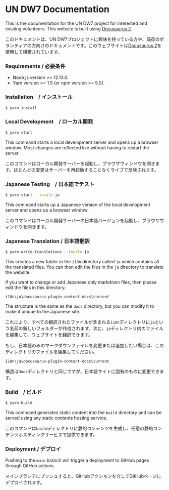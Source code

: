 # UN DW7 Documentation

This is the documentation for the UN DW7 project for interested and existing volunteers. This website is built using [Docusaurus 2](https://docusaurus.io/).


このドキュメントは、UN DW7プロジェクトに興味を持っている方や、既存のボランティアの方向けのドキュメントです。このウェブサイトは[Docusaurus 2](https://docusaurus.io/)を使用して構築されています。

### Requirements / 必要条件

- Node.js version >= 12.13.0.
- Yarn version >= 1.5 (or npm version >= 5.0).

### Installation　/ インストール

``` bash
$ yarn install
```

### Local Development　/ ローカル開発

``` bash
$ yarn start
```

This command starts a local development server and opens up a browser window. Most changes are reflected live without having to restart the server.

このコマンドはローカル開発サーバーを起動し、ブラウザウィンドウを開きます。ほとんどの変更はサーバーを再起動することなくライブで反映されます。

### Japanese Testing　/ 日本語でテスト

``` bash
$ yarn start --locale ja
```
This command starts up a Japanese version of the local development server and opens up a browser window.

このコマンドはローカル開発サーバーの日本語バージョンを起動し、ブラウザウィンドウを開きます。

### Japanese Translation / 日本語翻訳

``` bash
$ yarn write-translations --locale ja
```

This creates a new folder in the `i18n` directory called `ja` which contains all the translated files. You can then edit the files in the `ja` directory to translate the website.

If you want to change or add Japanese only markdown files, then please edit the files in this directory: 

`i18n\ja\docusaurus-plugin-content-docs\current`

The structure is the same as the `docs` directory, but you can modify it to make it unique to the Japanese site.

これにより、すべての翻訳されたファイルが含まれる`i18n`ディレクトリに`ja`という名前の新しいフォルダーが作成されます。次に、`ja`ディレクトリ内のファイルを編集して、ウェブサイトを翻訳できます。

もし、日本語のみのマークダウンファイルを変更または追加したい場合は、このディレクトリのファイルを編集してください。

`i18n\ja\docusaurus-plugin-content-docs\current`

構造は`docs`ディレクトリと同じですが、日本語サイトに固有のものに変更できます。

### Build　/ ビルド

``` bash
$ yarn build
```

This command generates static content into the `build` directory and can be served using any static contents hosting service.

このコマンドは`build`ディレクトリに静的コンテンツを生成し、任意の静的コンテンツホスティングサービスで提供できます。

### Deployment / デプロイ

Pushing to the `main` branch will trigger a deployment to GitHub pages through GitHub actions.

メインブランチにプッシュすると、GitHubアクションを介してGitHubページにデプロイされます。
<!-- 
### Manually Deploying / 手動デプロイ

Using SSH / SSHを使用する場合:

``` bash
$ USE_SSH=true yarn deploy
```

Not using SSH / SSHを使用しない場合:

```
$ GIT_USER=<Your GitHub username> yarn deploy
``` -->

